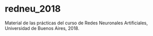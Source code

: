 # redneu_2018
Material de las prácticas del curso de Redes Neuronales Artificiales, Universidad de Buenos Aires, 2018.
